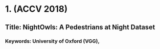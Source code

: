 # 1. (ACCV 2018)
## Title: NightOwls: A Pedestrians at Night Dataset
### Keywords: University of Oxford (VGG), 
